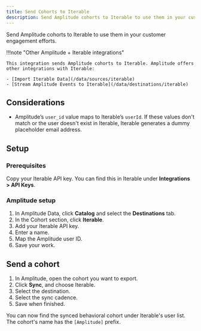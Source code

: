 ```yaml
---
title: Send Cohorts to Iterable
description: Send Amplitude cohorts to Iterable to use them in your customer engagement efforts. 
---
```


Send Amplitude cohorts to Iterable to use them in your customer engagement efforts. 

!!!note "Other Amplitude + Iterable integrations"

    This integration sends Amplitude cohorts to Iterable. Amplitude offers other integrations with Iterable: 

    - [Import Iterable Data](/data/sources/iterable)
    - [Stream Amplitude Events to Iterable](/data/destinations/iterable)

## Considerations 

- Amplitude’s `user_id` value maps to Iterable’s `userId`. If these values don't match or the user doesn't exist in Iterable, Iterable generates a dummy placeholder email address.

## Setup

### Prerequisites

Copy your Iterable API key. You can find this in Iterable under **Integrations > API Keys**.

### Amplitude setup

1. In Amplitude Data, click **Catalog** and select the **Destinations** tab.
2. In the Cohort section, click **Iterable**.
3. Add your Iterable API key. 
4. Enter a name. 
5. Map the Amplitude user ID.
6. Save your work. 

## Send a cohort

1. In Amplitude, open the cohort you want to export. 
2. Click **Sync**, and choose Iterable.
3. Select the destination.
4. Select the sync cadence.
5. Save when finished.

You can now find the synced behavioral cohort under Iterable's user list. The cohort's name has the `[Amplitude]` prefix.
